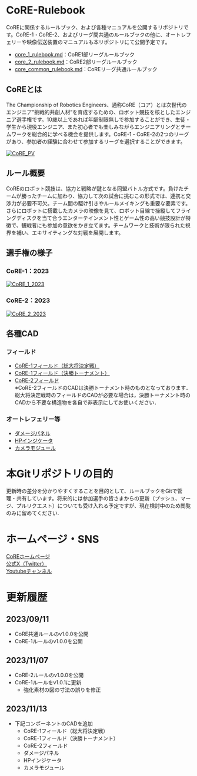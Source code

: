# CoRE-Rulebook
CoREに関係するルールブック、および各種マニュアルを公開するリポジトリです。CoRE-1・CoRE-2、およびリーグ間共通のルールブックの他に、オートレフェリーや映像伝送装置のマニュアルも本リポジトリにて公開予定です。

- [core_1_rulebook.md](https://github.com/scramble-robot/CoRE-Rulebook/blob/main/core_1_rulebook.md)：CoRE1部リーグルールブック
- [core_2_rulebook.md](https://github.com/scramble-robot/CoRE-Rulebook/blob/main/core_2_rulebook.md)：CoRE2部リーグルールブック
- [core_common_rulebook.md](https://github.com/scramble-robot/CoRE-Rulebook/blob/main/core_common_rulebook.md)：CoREリーグ共通ルールブック

## CoREとは
The Championship of Robotics Engineers、通称CoRE（コア）とは次世代のエンジニア”挑戦的共創人材”を育成するための、ロボット競技を核としたエンジニア選手権です。10歳以上であれば年齢制限無しで参加することができ、生徒・学生から現役エンジニア、また初心者でも楽しみながらエンジニアリングとチームワークを総合的に学べる機会を提供します。CoRE-1・CoRE-2の2つのリーグがあり、参加者の経験に合わせて参加するリーグを選択することができます。

[![CoRE_PV](https://img.youtube.com/vi/kq1BS7EAEi0/0.jpg)](https://www.youtube.com/watch?v=kq1BS7EAEi0)

## ルール概要
CoREのロボット競技は、協力と戦略が鍵となる同盟バトル方式です。負けたチームが勝ったチームに加わり、協力して次の試合に挑むこの形式では、連携と交渉力が必要不可欠。チーム間の駆け引きやルールメイキングも重要な要素です。さらにロボットに搭載したカメラの映像を見て、ロボット目線で操縦してフライングディスクを当て合うエンターテインメント性とゲーム性の高い競技設計が特徴で、観戦者にも参加の意欲をかき立てます。チームワークと技術が限られた視界を補い、エキサイティングな対戦を展開します。

## 選手権の様子
### CoRE-1：2023
[![CoRE_1_2023](https://img.youtube.com/vi/sg85cL6G6Sw/0.jpg)](https://www.youtube.com/watch?v=sg85cL6G6Sw)

### CoRE-2：2023
[![CoRE_2_2023](https://img.youtube.com/vi/_0lWlLloGXM/0.jpg)](https://www.youtube.com/watch?v=_0lWlLloGXM)

## 各種CAD
### フィールド
- [CoRE-1フィールド（総大将決定戦）](https://a360.co/3LeF59Q)
- [CoRE-1フィールド（決勝トーナメント）](https://a360.co/3PwJXdd)
- [CoRE-2フィールド](https://a360.co/49rKzZj)  
※CoRE-2フィールドのCADは決勝トーナメント時のものとなっております．総大将決定戦時のフィールドのCADが必要な場合は，決勝トーナメント時のCADから不要な構造物を各自で非表示にしてお使いください．
### オートレフェリー等
- [ダメージパネル](https://a360.co/3EJh07C)
- [HPインジケータ](https://a360.co/3gukkuB)
- [カメラモジュール](https://a360.co/3GsbJ68)

# 本Gitリポジトリの目的
更新時の差分を分かりやすくすることを目的として、ルールブックをGitで管理・共有しています。将来的には参加選手の皆さまからの更新（プッシュ、マージ、プルリクエスト）についても受け入れる予定ですが、現在検討中のため閲覧のみに留めてください.  

# ホームページ・SNS
[CoREホームページ](https://core.scramble-robot.org/)  
[公式X（Twitter）](https://twitter.com/Scramble_CoRE)  
[Youtubeチャンネル](https://www.youtube.com/channel/UCOIBEo02iANb7seL5gs9R2Q)

#  更新履歴
## 2023/09/11
- CoRE共通ルールのv1.0.0を公開
- CoRE-1ルールのv1.0.0を公開
## 2023/11/07
- CoRE-2ルールのv1.0.0を公開
- CoRE-1ルールをv1.0.1に更新
    - 強化素材の図の寸法の誤りを修正
## 2023/11/13
- 下記コンポーネントのCADを追加
    - CoRE-1フィールド（総大将決定戦）
    - CoRE-1フィールド（決勝トーナメント）
    - CoRE-2フィールド
    - ダメージパネル
    - HPインジケータ
    - カメラモジュール